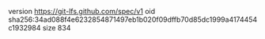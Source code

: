 version https://git-lfs.github.com/spec/v1
oid sha256:34ad088f4e6232854871497eb1b020f09dffb70d85dc1999a4174454c1932984
size 834
